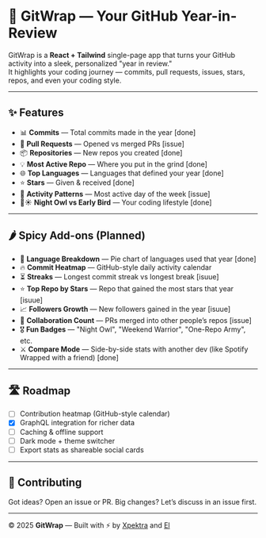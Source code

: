# 🎁 GitWrap — Your GitHub Year-in-Review

GitWrap is a **React + Tailwind** single-page app that turns your GitHub activity into a sleek, personalized "year in review."  
It highlights your coding journey — commits, pull requests, issues, stars, repos, and even your coding style.

---

## ✨ Features

- 📊 **Commits** — Total commits made in the year  [done]
- 🔀 **Pull Requests** — Opened vs merged PRs  [issue]
- 📦 **Repositories** — New repos you created  [done]
- 💡 **Most Active Repo** — Where you put in the grind  [done]
- 🌐 **Top Languages** — Languages that defined your year  [done]
- ⭐ **Stars** — Given & received  [done]
- 📅 **Activity Patterns** — Most active day of the week  [issue]
- 🌙☀️ **Night Owl vs Early Bird** — Your coding lifestyle  [done]

---

## 🌶️ Spicy Add-ons (Planned)

- 🥧 **Language Breakdown** — Pie chart of languages used that year  [done]
- 🔥 **Commit Heatmap** — GitHub-style daily activity calendar  
- ⏳ **Streaks** — Longest commit streak vs longest break  [isuue]
- ⭐ **Top Repo by Stars** — Repo that gained the most stars that year  [isuue]
- 📈 **Followers Growth** — New followers gained in the year  [isuue]
- 🤝 **Collaboration Count** — PRs merged into other people’s repos [issue] 
- 🎖️ **Fun Badges** — "Night Owl", "Weekend Warrior", "One-Repo Army", etc.  
- ⚔️ **Compare Mode** — Side-by-side stats with another dev (like Spotify Wrapped with a friend)  [done]

---

## 🛣️ Roadmap

- [ ] Contribution heatmap (GitHub-style calendar)  
- [x] GraphQL integration for richer data  
- [ ] Caching & offline support  
- [ ] Dark mode + theme switcher  
- [ ] Export stats as shareable social cards  

---

## 🤝 Contributing

Got ideas? Open an issue or PR. Big changes? Let’s discuss in an issue first.  

---

© 2025 **GitWrap** — Built with ⚡ by [Xpektra](https://github.com/Xpektra7) and [El](https://github.com/elxecutor)
